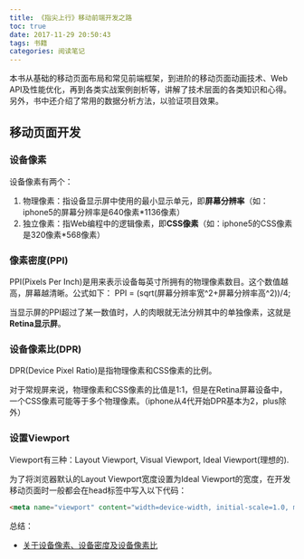 ```yaml
---
title: 《指尖上行》移动前端开发之路
toc: true
date: 2017-11-29 20:50:43
tags: 书籍
categories: 阅读笔记
---
```


本书从基础的移动页面布局和常见前端框架，到进阶的移动页面动画技术、Web API及性能优化，再到各类实战案例剖析等，讲解了技术层面的各类知识和心得。另外，书中还介绍了常用的数据分析方法，以验证项目效果。
<!--more-->

## 移动页面开发

### 设备像素

设备像素有两个：
1. 物理像素：指设备显示屏中使用的最小显示单元，即**屏幕分辨率**（如：iphone5的屏幕分辨率是640像素*1136像素）
2. 独立像素：指Web编程中的逻辑像素，即**CSS像素**（如：iphone5的CSS像素是320像素*568像素）

### 像素密度(PPI)

PPI(Pixels Per Inch)是用来表示设备每英寸所拥有的物理像素数目。这个数值越高，屏幕越清晰。公式如下：
PPI = (sqrt(屏幕分辨率宽^2+屏幕分辨率高^2))/4;

当显示屏的PPI超过了某一数值时，人的肉眼就无法分辨其中的单独像素，这就是**Retina显示屏**。

### 设备像素比(DPR)

DPR(Device Pixel Ratio)是指物理像素和CSS像素的比例。

对于常规屏来说，物理像素和CSS像素的比值是1:1，但是在Retina屏幕设备中，一个CSS像素可能等于多个物理像素。（iphone从4代开始DPR基本为2，plus除外）

### 设置Viewport

Viewport有三种：Layout Viewport, Visual Viewport, Ideal Viewport(理想的).

为了将浏览器默认的Layout Viewport宽度设置为Ideal Viewport的宽度，在开发移动页面时一般都会在head标签中写入以下代码：
```html
<meta name="viewport" content="width=device-width, initial-scale=1.0, maximum-scale=1.0, user-scalable=0">
```



总结：
* [关于设备像素、设备密度及设备像素比](http://screensiz.es)


